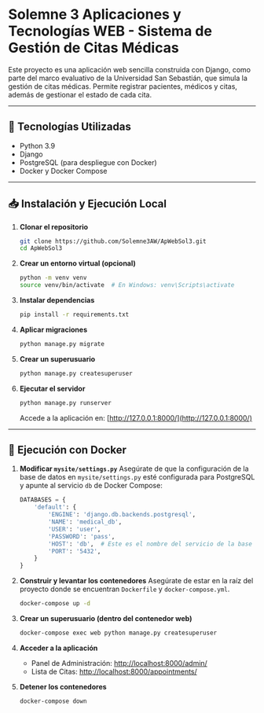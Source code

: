 # Solemne 3 Aplicaciones y Tecnologías WEB - Sistema de Gestión de Citas Médicas

Este proyecto es una aplicación web sencilla construida con Django, como parte del marco evaluativo de la Universidad San Sebastián, que simula la gestión de citas médicas. Permite registrar pacientes, médicos y citas, además de gestionar el estado de cada cita.

---

## 🚀 Tecnologías Utilizadas

*   Python 3.9
*   Django
*   PostgreSQL (para despliegue con Docker)
*   Docker y Docker Compose

---

## 📥 Instalación y Ejecución Local

1.  **Clonar el repositorio**
    ```bash
    git clone https://github.com/Solemne3AW/ApWebSol3.git
    cd ApWebSol3
    ```
2.  **Crear un entorno virtual (opcional)** 
    ```bash
    python -m venv venv
    source venv/bin/activate  # En Windows: venv\Scripts\activate
    ```
3.  **Instalar dependencias**
    ```bash
    pip install -r requirements.txt
    ```
4.  **Aplicar migraciones**
    ```bash
    python manage.py migrate
    ```
5.  **Crear un superusuario**
    ```bash
    python manage.py createsuperuser
    ```
6.  **Ejecutar el servidor**
    ```bash
    python manage.py runserver
    ```
    Accede a la aplicación en: [http://127.0.0.1:8000/](http://127.0.0.1:8000/)

---

## 🐳 Ejecución con Docker

1.  **Modificar `mysite/settings.py`**
    Asegúrate de que la configuración de la base de datos en `mysite/settings.py` esté configurada para PostgreSQL y apunte al servicio `db` de Docker Compose:

    ```python
    DATABASES = {
        'default': {
            'ENGINE': 'django.db.backends.postgresql',
            'NAME': 'medical_db',
            'USER': 'user',
            'PASSWORD': 'pass',
            'HOST': 'db',  # Este es el nombre del servicio de la base de datos en docker-compose
            'PORT': '5432',
        }
    }
    ```

2.  **Construir y levantar los contenedores**
    Asegúrate de estar en la raíz del proyecto donde se encuentran `Dockerfile` y `docker-compose.yml`.
    ```bash
    docker-compose up -d
    ```
3.  **Crear un superusuario (dentro del contenedor web)**
    ```bash
    docker-compose exec web python manage.py createsuperuser
    ```
4.  **Acceder a la aplicación**
    *   Panel de Administración: [http://localhost:8000/admin/](http://localhost:8000/admin/)
    *   Lista de Citas: [http://localhost:8000/appointments/](http://localhost:8000/appointments/)

5.  **Detener los contenedores**
    ```bash
    docker-compose down
    ```
